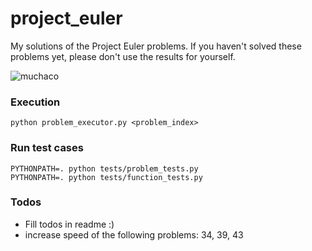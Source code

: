 # project_euler
My solutions of the Project Euler problems. If you haven't solved these problems yet, please don't use the results for yourself.

![muchaco](https://projecteuler.net/profile/muchaco.png)
### Execution
```
python problem_executor.py <problem_index>
```
### Run test cases
```
PYTHONPATH=. python tests/problem_tests.py
PYTHONPATH=. python tests/function_tests.py 
```

### Todos
 - Fill todos in readme :)
 - increase speed of the following problems: 34, 39, 43